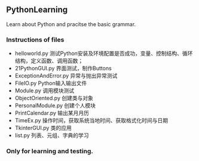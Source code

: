 ## PythonLearning
Learn about Python and pracitse the basic grammar.

### Instructions of files
 - helloworld.py  测试Python安装及环境配置是否成功，变量、控制结构、循环结构，定义函数、调用函数；
 - 21PythonGUI.py  界面测试，制作Buttons
 - ExceptionAndError.py  异常与抛出异常测试
 - FileIO.py  Python输入输出文件
 - Module.py  调用模块测试
 - ObjectOriented.py  创建类与对象
 - PersonalModule.py  创建个人模块
 - PrintCalendar.py  输出某月月历
 - TimeEx.py  操作时间，获取系统当地时间、获取格式化时间与日期
 - TkinterGUI.py  类的应用
 - list.py  列表、元组、字典的学习

### Only for learning and testing.
